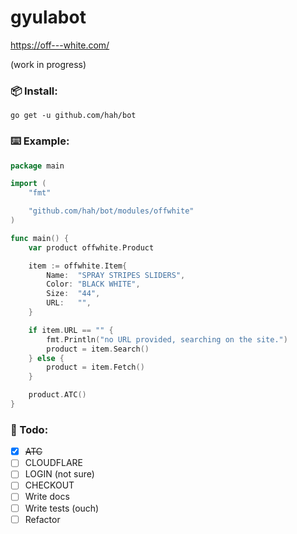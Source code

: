 # gyulabot
https://off---white.com/

(work in progress)

### 📦 Install:
`go get -u github.com/hah/bot`

### ⌨️ Example:

```go
package main

import (
	"fmt"

	"github.com/hah/bot/modules/offwhite"
)

func main() {
	var product offwhite.Product

	item := offwhite.Item{
		Name:  "SPRAY STRIPES SLIDERS",
		Color: "BLACK WHITE",
		Size:  "44",
		URL:   "",
	}

	if item.URL == "" {
		fmt.Println("no URL provided, searching on the site.")
		product = item.Search()
	} else {
		product = item.Fetch()
	}

	product.ATC()
}

```

### 🔨 Todo:
- [x] ~~ATC~~
- [ ] CLOUDFLARE
- [ ] LOGIN (not sure)
- [ ] CHECKOUT
- [ ] Write docs
- [ ] Write tests (ouch)
- [ ] Refactor